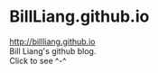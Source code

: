 BillLiang.github.io
===================

<a href="http://billliang.github.io" target="_blank">http://billliang.github.io</a><br>
Bill Liang's github blog.<br>
Click to see ^-^

